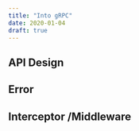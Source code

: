 ```yaml
---
title: "Into gRPC"
date: 2020-01-04
draft: true
---
```


## API Design

## Error

## Interceptor /Middleware